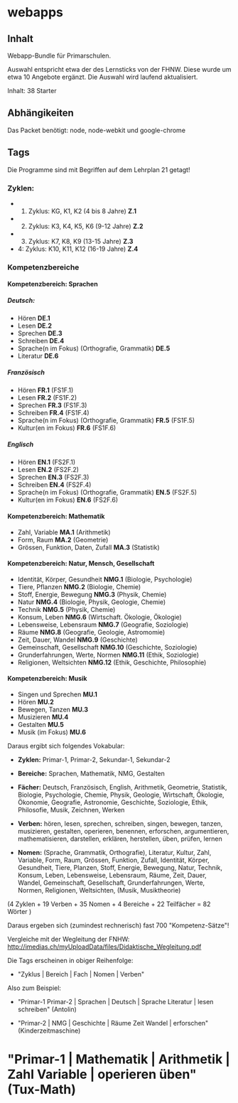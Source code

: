 webapps
=======

## Inhalt 

Webapp-Bundle für Primarschulen.

Auswahl entspricht etwa der des Lernsticks von der FHNW. Diese wurde um etwa 10 Angebote ergänzt. Die Auswahl wird laufend aktualisiert.

Inhalt: 38 Starter

## Abhängikeiten

Das Packet benötigt: node, node-webkit und google-chrome

## Tags

Die Programme sind mit Begriffen auf dem Lehrplan 21 getagt!

### Zyklen:
   * 1. Zyklus: KG, K1, K2 (4 bis 8 Jahre) **Z.1**
   * 2. Zyklus: K3, K4, K5, K6 (9-12 Jahre) **Z.2**
   * 3. Zyklus: K7, K8, K9 (13-15 Jahre) **Z.3**
   * 4: Zyklus: K10, K11, K12 (16-19 Jahre) **Z.4**

### Kompetenzbereiche

#### Kompetenzbereich: Sprachen

#####   Deutsch: 
   * Hören                                        **DE.1**
   * Lesen                                        **DE.2**
   * Sprechen                                     **DE.3**
   * Schreiben                                    **DE.4**
   * Sprache(n im Fokus) (Orthografie, Grammatik) **DE.5**
   * Literatur                                    **DE.6**

#####   Französisch
   * Hören                                        **FR.1** (FS1F.1)
   * Lesen                                        **FR.2** (FS1F.2)
   * Sprechen                                     **FR.3** (FS1F.3)
   * Schreiben                                    **FR.4** (FS1F.4)
   * Sprache(n im Fokus) (Orthografie, Grammatik) **FR.5** (FS1F.5)
   * Kultur(en im Fokus)                          **FR.6** (FS1F.6)

#####   Englisch
   * Hören                                        **EN.1** (FS2F.1)
   * Lesen                                        **EN.2** (FS2F.2)
   * Sprechen                                     **EN.3** (FS2F.3)
   * Schreiben                                    **EN.4** (FS2F.4)
   * Sprache(n im Fokus) (Orthografie, Grammatik) **EN.5** (FS2F.5)
   * Kultur(en im Fokus)                          **EN.6** (FS2F.6)

#### Kompetenzbereich: Mathematik

   * Zahl, Variable			          **MA.1**   (Arithmetik)
   * Form, Raum 				  **MA.2**   (Geometrie)
   * Grössen, Funktion, Daten, Zufall             **MA.3**   (Statistik)


#### Kompetenzbereich: Natur, Mensch, Gesellschaft

   * Identität, Körper, Gesundheit		  **NMG.1**   (Biologie, Psychologie)
   * Tiere, Pflanzen				  **NMG.2**   (Biologie, Chemie)
   * Stoff, Energie, Bewegung                     **NMG.3**   (Physik, Chemie)
   * Natur                                        **NMG.4**   (Biologie, Physik, Geologie, Chemie)
   * Technik                                      **NMG.5**   (Physik, Chemie)
   * Konsum, Leben				  **NMG.6**   (Wirtschaft. Ökologie, Ökologie)
   * Lebensweise, Lebensraum                      **NMG.7**   (Geografie, Soziologie)
   * Räume	  				  **NMG.8**   (Geografie, Geologie, Astromomie)
   * Zeit, Dauer, Wandel			  **NMG.9**   (Geschichte)
   * Gemeinschaft, Gesellschaft			  **NMG.10**  (Geschichte, Soziologie)
   * Grunderfahrungen, Werte, Normen		  **NMG.11**  (Ethik, Soziologie)
   * Religionen, Weltsichten  			  **NMG.12**  (Ethik, Geschichte, Philosophie)
   
#### Kompetenzbereich: Musik
   
   * Singen und Sprechen		          **MU.1**
   * Hören  					  **MU.2**
   * Bewegen, Tanzen				  **MU.3**
   * Musizieren					  **MU.4**
   * Gestalten					  **MU.5**
   * Musik (im Fokus) 			          **MU.6**

Daraus ergibt sich folgendes Vokabular:

   * **Zyklen:** Primar-1, Primar-2, Sekundar-1, Sekundar-2

   * **Bereiche:** Sprachen, Mathematik, NMG, Gestalten

   * **Fächer:** Deutsch, Französisch, English, Arithmetik, Geometrie, Statistik, Biologie, Psychologie, Chemie, Physik, Geologie, Wirtschaft, Ökologie, Ökonomie, Geografie, Astronomie, Geschichte, Soziologie, Ethik, Philosofie, Musik, Zeichnen, Werken

   * **Verben:** hören, lesen, sprechen, schreiben, singen, bewegen, tanzen, musizieren, gestalten, operieren, benennen, erforschen, argumentieren, mathematisieren, darstellen, erklären, herstellen, üben, prüfen, lernen

   * **Nomen:** (Sprache, Grammatik, Orthografie), Literatur, Kultur, Zahl, Variable, Form, Raum, Grössen, Funktion, Zufall, Identität, Körper, Gesundheit, Tiere, Planzen, Stoff, Energie, Bewegung, Natur, Technik, Konsum, Leben, Lebensweise, Lebensraum, Räume, Zeit, Dauer, Wandel, Gemeinschaft, Gesellschaft, Grunderfahrungen, Werte, Normen, Religionen, Weltsichten, (Musik, Musiktheorie) 

(4 Zyklen + 19 Verben + 35 Nomen + 4 Bereiche + 22 Teilfächer = 82 Wörter )

Daraus ergeben sich (zumindest rechnerisch) fast 700 "Kompetenz-Sätze"!
 

Vergleiche mit der Wegleitung der FNHW:
http://imedias.ch/myUploadData/files/Didaktische_Wegleitung.pdf

Die Tags erscheinen in obiger Reihenfolge:

   * "Zyklus | Bereich | Fach | Nomen | Verben"


Also zum Beispiel:

   * "Primar-1 Primar-2 | Sprachen | Deutsch | Sprache Literatur | lesen schreiben" (Antolin) 
   
   * "Primar-2 | NMG | Geschichte | Räume Zeit Wandel | erforschen"   (Kinderzeitmaschine)

   # "Primar-1 | Mathematik | Arithmetik | Zahl Variable | operieren üben" (Tux-Math)

